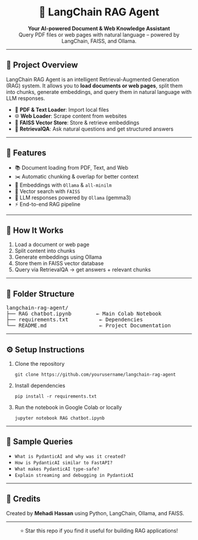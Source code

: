 <h1 align="center">🤖 LangChain RAG Agent</h1>

<p align="center">
  <strong>Your AI-powered Document & Web Knowledge Assistant </strong><br>
  Query PDF files or web pages with natural language – powered by LangChain, FAISS, and Ollama.
</p>

<hr>

<h2>📌 Project Overview</h2>

<p>
LangChain RAG Agent is an intelligent Retrieval-Augmented Generation (RAG) system.  
It allows you to <strong>load documents or web pages</strong>, split them into chunks, generate embeddings, and query them in natural language with LLM responses.
</p>

<ul>
  <li>📄 <strong>PDF & Text Loader</strong>: Import local files</li>
  <li>🌐 <strong>Web Loader</strong>: Scrape content from websites</li>
  <li>🔎 <strong>FAISS Vector Store</strong>: Store & retrieve embeddings</li>
  <li>💬 <strong>RetrievalQA</strong>: Ask natural questions and get structured answers</li>
</ul>

<hr>

<h2>🚀 Features</h2>

<ul>
  <li>📚 Document loading from PDF, Text, and Web</li>
  <li>✂️ Automatic chunking & overlap for better context</li>
  <li>🧠 Embeddings with <code>Ollama</code> & <code>all-minilm</code></li>
  <li>🔎 Vector search with <code>FAISS</code></li>
  <li>🤖 LLM responses powered by <code>Ollama</code> (gemma3)</li>
  <li>⚡ End-to-end RAG pipeline</li>
</ul>

<hr>

<h2>🧠 How It Works</h2>

<ol>
  <li>Load a document or web page</li>
  <li>Split content into chunks</li>
  <li>Generate embeddings using Ollama</li>
  <li>Store them in FAISS vector database</li>
  <li>Query via RetrievalQA → get answers + relevant chunks</li>
</ol>

<hr>

<h2>📂 Folder Structure</h2>

<pre>
langchain-rag-agent/
├── RAG chatbot.ipynb        ← Main Colab Notebook
├── requirements.txt          ← Dependencies
└── README.md                 ← Project Documentation
</pre>

<hr>

<h2>⚙️ Setup Instructions</h2>

<ol>
  <li>Clone the repository</li>
  
  <pre><code>git clone https://github.com/yourusername/langchain-rag-agent</code></pre>

  <li>Install dependencies</li>

  <pre><code>pip install -r requirements.txt</code></pre>

  <li>Run the notebook in Google Colab or locally</li>

  <pre><code>jupyter notebook RAG chatbot.ipynb</code></pre>
</ol>

<hr>

<h2>🧪 Sample Queries</h2>

<ul>
  <li><code>What is PydanticAI and why was it created?</code></li>
  <li><code>How is PydanticAI similar to FastAPI?</code></li>
  <li><code>What makes PydanticAI type-safe?</code></li>
  <li><code>Explain streaming and debugging in PydanticAI</code></li>
</ul>

<hr>

<h2>🙌 Credits</h2>

<p>
Created by <strong>Mehadi Hassan</strong> using Python, LangChain, Ollama, and FAISS.
</p>

<hr>

<p align="center">⭐ Star this repo if you find it useful for building RAG applications!</p>
